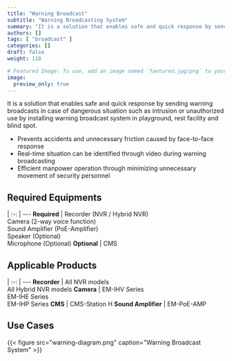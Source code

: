 ```yaml
---
title: "Warning Broadcast"
subtitle: "Warning Broadcasting System"
summary: "It is a solution that enables safe and quick response by sending warning broadcasts in case of dangerous situation such as intrusion or unauthorized use by installing warning broadcast system in playground, rest facility and blind spot."
authors: []
tags: [ "broadcast" ]
categories: []
draft: false
weight: 110

# Featured Image: Tu use, add an image named `faetured.jpg/png` to your page's folder.
image:
  preview_only: true
---
```


It is a solution that enables safe and quick response by sending warning broadcasts in case of dangerous situation such as intrusion or unauthorized use by installing warning broadcast system in playground, rest facility and blind spot.

- Prevents accidents and unnecessary friction caused by face-to-face response
- Real-time situation can be identified through video during warning broadcasting
- Efficient manpower operation through minimizing unnecessary movement of security personnel

<div class="container">
<div class="row">
<div class="col-12 col-sm-6 pl-0">

## Required Equipments

|
:-: | ---
**Required** | Recorder (NVR / Hybrid NVR)<br>Camera (2-way voice function)<br>Sound Amplifier (PoE-Amplifier)<br>Speaker (Optional)<br>Microphone (Optional)
**Optional** | CMS

</div>
<div class="col-12 col-sm-6 pl-0">

## Applicable Products

|
:-: | ---
**Recorder** | All NVR models<br>All Hybrid NVR models
**Camera** | EM-IHV Series<br>EM-IHE Series<br>EM-IHP Series
**CMS** | CMS-Station H
**Sound Amplifier** | EM-PoE-AMP

</div>
</div>
</div>

## Use Cases

{{< figure src="warning-diagram.png" caption="Warning Broadcast System" >}}

